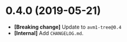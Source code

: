 # 0.4.0 (2019-05-21)

- **[Breaking change]** Update to `avm1-tree@0.4`
- **[Internal]** Add `CHANGELOG.md`.
